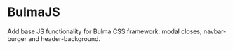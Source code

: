 # BulmaJS

Add base JS functionality for Bulma CSS framework: modal closes, navbar-burger and header-background.
